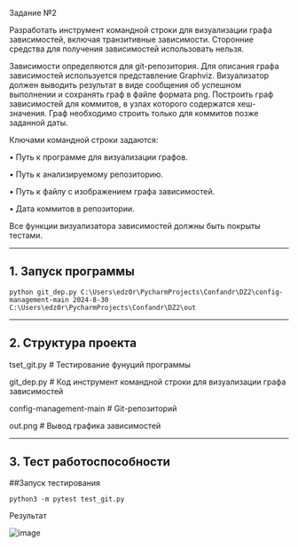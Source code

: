 Задание №2

Разработать инструмент командной строки для визуализации графа
зависимостей, включая транзитивные зависимости. Сторонние средства для
получения зависимостей использовать нельзя.

Зависимости определяются для git-репозитория. Для описания графа
зависимостей используется представление Graphviz. Визуализатор должен
выводить результат в виде сообщения об успешном выполнении и сохранять граф
в файле формата png.
Построить граф зависимостей для коммитов, в узлах которого содержатся
хеш-значения. Граф необходимо строить только для коммитов позже заданной
даты.

Ключами командной строки задаются:

• Путь к программе для визуализации графов.

• Путь к анализируемому репозиторию.

• Путь к файлу с изображением графа зависимостей.

• Дата коммитов в репозитории.

Все функции визуализатора зависимостей должны быть покрыты тестами.

_____________________________________________________________________________________________________________________________
## 1. Запуск программы
```
python git_dep.py C:\Users\edz0r\PycharmProjects\Confandr\DZ2\config-management-main 2024-8-30 C:\Users\edz0r\PycharmProjects\Confandr\DZ2\out

```
_____________________________________________________________________________________________________________________________
## 2. Структура проекта

tset_git.py                       # Тестирование фунуций программы

git_dep.py                        # Код инструмент командной строки для визуализации графа зависимостей

config-management-main            # Git-репозиторий

out.png                           # Вывод графика зависимостей
_____________________________________________________________________________________________________________________________
## 3. Тест работоспособности

##Запуск тестирования 

```
python3 -m pytest test_git.py 
```
Результат

![image](https://github.com/user-attachments/assets/a65d76c7-69f4-4004-8b5f-0de6ae8f38fc)
